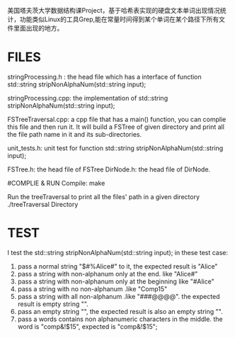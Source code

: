 美国塔夫茨大学数据结构课Project，基于哈希表实现的硬盘文本单词出现情况统计，功能类似Linux的工具Grep,能在常量时间得到某个单词在某个路径下所有文件里面出现的地方。



# FILES

stringProcessing.h : the head file which has a interface of function 
std::string stripNonAlphaNum(std::string input);

stringProcessing.cpp: the implementation of 
std::string stripNonAlphaNum(std::string input);

FSTreeTraversal.cpp: a cpp file that has a main() function, you can complie 
this file and then run it. It will build a FSTree of given directory and print 
all the file path name in it and its sub-directories.

unit_tests.h: unit test for function 
std::string stripNonAlphaNum(std::string input);

FSTree.h: the head file of FSTree
DirNode.h: the head file of DirNode.

#COMPLIE & RUN
Compile: make

Run the treeTraversal to print all the files' path in a given directory 
./treeTraversal Directory

# TEST

I test the std::string stripNonAlphaNum(std::string input); in these test case:

1. pass a normal string  "$#%Alice#" to it, the expected result is "Alice"
2. pass a string with non-alphanum only  at the end. like "Alice#"
3. pass a string with non-alphanum only  at the beginning like "#Alice"
4. pass a string with no non-alphanum .like "Comp15"
5. pass a string with all non-alphanum .like "###@@@@".
    the expected result is empty string "".
6. pass an empty string "", the expected result is also an empty string "".
7. pass a words contains non alphanumeric characters in the middle. 
    the word is "comp&!$15", expected is "comp&!$15";